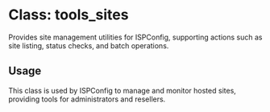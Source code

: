 # Class: tools_sites

Provides site management utilities for ISPConfig, supporting actions such as site listing, status checks, and batch operations.

## Usage
This class is used by ISPConfig to manage and monitor hosted sites, providing tools for administrators and resellers.
